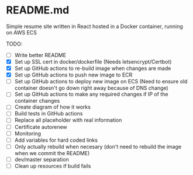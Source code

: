 # README.md
Simple resume site written in React hosted in a Docker container, running on AWS ECS

  TODO:
- [ ] Write better README
- [X] Set up SSL cert in docker/dockerfile (Needs letsencrypt/Certbot)
- [X] Set up GitHub actions to re-build image when changes are made
- [X] Set up GitHub actions to push new image to ECR 
- [ ] Set up GitHub actions to deploy new image on ECS (Need to ensure old container doesn't go down right away because of DNS change)
- [ ] Set up GitHub actions to make any required changes if IP of the container changes
- [ ] Create diagram of how it works
- [ ] Build tests in GitHub actions
- [ ] Replace all placeholder with real information
- [ ] Certificate autorenew
- [ ] Monitoring
- [ ] Add variables for hard coded links
- [ ] Only actually rebuild when necesary (don't need to rebuild the image when we commit the README)
- [ ] dev/master separation
- [ ] Clean up resources if build fails      